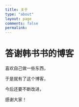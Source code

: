 ```yaml
---
title: 关于
type: "about"
layout: page
comments: false
permalink:
---
```


# 答谢韩书书的博客

喜欢自己做一些东西，

于是就有了这个博客，

今后还要不断改进，

感谢大家！

